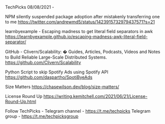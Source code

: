 TechPicks 08/08/2021 -

NPM silently suspended package adoption after mistakenly transferring one to me
https://twitter.com/andrewmd5/status/1423915732979437571?s=21

learnbyexample - Escaping madness to get literal field separators in awk
https://learnbyexample.github.io/escaping-madness-awk-literal-field-separator/

GitHub - Clivern/Scalability: � Guides, Articles, Podcasts, Videos and Notes to Build Reliable Large-Scale Distributed Systems.
https://github.com/Clivern/Scalability

Python Script to skip Spotify Ads using Spotify API
https://github.com/daspartho/SpotiByeAds

Size Matters
https://chasewilson.dev/blog/size-matters/

License Round Up
https://writing.kemitchell.com/2021/06/21/License-Round-Up.html

Follow TechPicks -
Telegram channel - https://t.me/techpicks
Telegram group - https://t.me/techpicksgroup